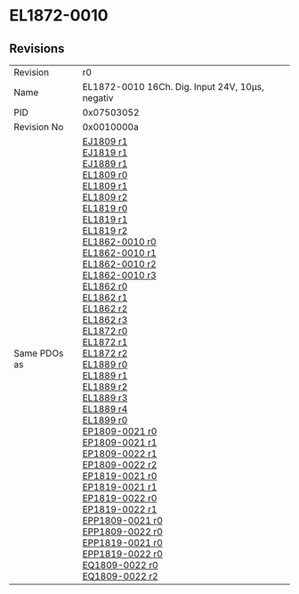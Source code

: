# EL1872-0010

## Revisions
<table>
<tr>
<td>Revision</td>
<td>r0</td>
</tr>
<tr>
<td>Name</td>
<td>EL1872-0010 16Ch. Dig. Input 24V, 10µs, negativ</td>
</tr>
<tr>
<td>PID</td>
<td>0x07503052</td>
</tr>
<tr>
<td>Revision No</td>
<td>0x0010000a</td>
</tr>
<tr>
<td>Same PDOs as</td>
<td><a href="EJ1809.md">EJ1809 r1</a><br/><a href="EJ1819.md">EJ1819 r1</a><br/><a href="EJ1889.md">EJ1889 r1</a><br/><a href="EL1809.md">EL1809 r0</a><br/><a href="EL1809.md">EL1809 r1</a><br/><a href="EL1809.md">EL1809 r2</a><br/><a href="EL1819.md">EL1819 r0</a><br/><a href="EL1819.md">EL1819 r1</a><br/><a href="EL1819.md">EL1819 r2</a><br/><a href="EL1862-0010.md">EL1862-0010 r0</a><br/><a href="EL1862-0010.md">EL1862-0010 r1</a><br/><a href="EL1862-0010.md">EL1862-0010 r2</a><br/><a href="EL1862-0010.md">EL1862-0010 r3</a><br/><a href="EL1862.md">EL1862 r0</a><br/><a href="EL1862.md">EL1862 r1</a><br/><a href="EL1862.md">EL1862 r2</a><br/><a href="EL1862.md">EL1862 r3</a><br/><a href="EL1872.md">EL1872 r0</a><br/><a href="EL1872.md">EL1872 r1</a><br/><a href="EL1872.md">EL1872 r2</a><br/><a href="EL1889.md">EL1889 r0</a><br/><a href="EL1889.md">EL1889 r1</a><br/><a href="EL1889.md">EL1889 r2</a><br/><a href="EL1889.md">EL1889 r3</a><br/><a href="EL1889.md">EL1889 r4</a><br/><a href="EL1899.md">EL1899 r0</a><br/><a href="EP1809-0021.md">EP1809-0021 r0</a><br/><a href="EP1809-0021.md">EP1809-0021 r1</a><br/><a href="EP1809-0022.md">EP1809-0022 r1</a><br/><a href="EP1809-0022.md">EP1809-0022 r2</a><br/><a href="EP1819-0021.md">EP1819-0021 r0</a><br/><a href="EP1819-0021.md">EP1819-0021 r1</a><br/><a href="EP1819-0022.md">EP1819-0022 r0</a><br/><a href="EP1819-0022.md">EP1819-0022 r1</a><br/><a href="EPP1809-0021.md">EPP1809-0021 r0</a><br/><a href="EPP1809-0022.md">EPP1809-0022 r0</a><br/><a href="EPP1819-0021.md">EPP1819-0021 r0</a><br/><a href="EPP1819-0022.md">EPP1819-0022 r0</a><br/><a href="EQ1809-0022.md">EQ1809-0022 r0</a><br/><a href="EQ1809-0022.md">EQ1809-0022 r2</a></td>
</tr>
</table>
